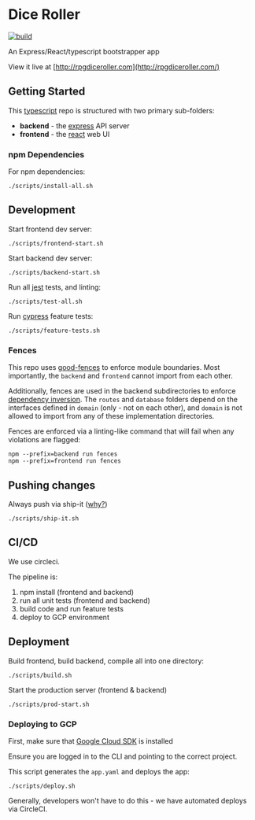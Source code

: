 # Dice Roller

[![build](https://circleci.com/gh/aloverso/dice-roller.svg?style=shield)](https://circleci.com/gh/aloverso/dice-roller)

An Express/React/typescript bootstrapper app

View it live at [http://rpgdiceroller.com](http://rpgdiceroller.com/)

## Getting Started

This [typescript](https://www.typescriptlang.org/) repo is structured with two primary sub-folders:

- **backend** - the [express](https://expressjs.com/) API server
- **frontend** - the [react](https://reactjs.org/) web UI

### npm Dependencies

For npm dependencies:

```shell script
./scripts/install-all.sh
```

## Development

Start frontend dev server:

```shell script
./scripts/frontend-start.sh
```

Start backend dev server:

```shell script
./scripts/backend-start.sh
```

Run all [jest](https://jestjs.io/) tests, and linting:

```shell script
./scripts/test-all.sh
```

Run [cypress](https://www.cypress.io/) feature tests:

```shell script
./scripts/feature-tests.sh
```

### Fences

This repo uses [good-fences](https://github.com/smikula/good-fences) to enforce module boundaries.
Most importantly, the `backend` and `frontend` cannot import from each other.

Additionally, fences are used in the backend subdirectories to enforce [dependency inversion](https://en.wikipedia.org/wiki/Dependency_inversion_principle).
The `routes` and `database` folders depend on the interfaces defined in `domain` (only - not on each other), and `domain` is not allowed to
import from any of these implementation directories.

Fences are enforced via a linting-like command that will fail when any violations are flagged:

```shell script
npm --prefix=backend run fences
npm --prefix=frontend run fences
```

## Pushing changes

Always push via ship-it ([why?](https://medium.com/@AnneLoVerso/ship-it-a-humble-script-for-low-risk-deployment-1b8ba99994f7))

```shell script
./scripts/ship-it.sh
```

## CI/CD

We use circleci.

The pipeline is:

1. npm install (frontend and backend)
1. run all unit tests (frontend and backend)
1. build code and run feature tests
1. deploy to GCP environment

## Deployment

Build frontend, build backend, compile all into one directory:

```shell script
./scripts/build.sh
```

Start the production server (frontend & backend)

```shell script
./scripts/prod-start.sh
```

### Deploying to GCP

First, make sure that [Google Cloud SDK](https://cloud.google.com/sdk/install) is installed

Ensure you are logged in to the CLI and pointing to the correct project.

This script generates the `app.yaml` and deploys the app:

```shell script
./scripts/deploy.sh
```

Generally, developers won't have to do this - we have automated deploys via CircleCI.
